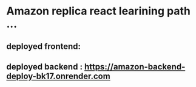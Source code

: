 # Amazon replica react learining path ...

## deployed frontend: 
## deployed backend : https://amazon-backend-deploy-bk17.onrender.com

